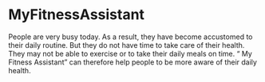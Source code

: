 # MyFitnessAssistant
People are very busy today. As a result, they have become accustomed to their daily  routine. But they do not have time to take care of their health. They may not be able  to exercise or to take their daily meals on time. “ My Fitness Assistant” can therefore help  people to be more aware of their daily health.
